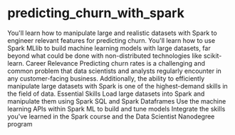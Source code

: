 # predicting_churn_with_spark
You'll learn how to manipulate large and realistic datasets with Spark to engineer relevant features for predicting churn. You'll learn how to use Spark MLlib to build machine learning models with large datasets, far beyond what could be done with non-distributed technologies like scikit-learn.  Career Relevance Predicting churn rates is a challenging and common problem that data scientists and analysts regularly encounter in any customer-facing business. Additionally, the ability to efficiently manipulate large datasets with Spark is one of the highest-demand skills in the field of data.  Essential Skills Load large datasets into Spark and manipulate them using Spark SQL and Spark Dataframes Use the machine learning APIs within Spark ML to build and tune models Integrate the skills you've learned in the Spark course and the Data Scientist Nanodegree program

